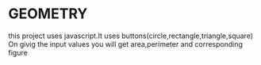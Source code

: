 # GEOMETRY
this project uses javascript.It uses buttons(circle,rectangle,triangle,square) On givig the input values you will get area,perimeter and corresponding figure
